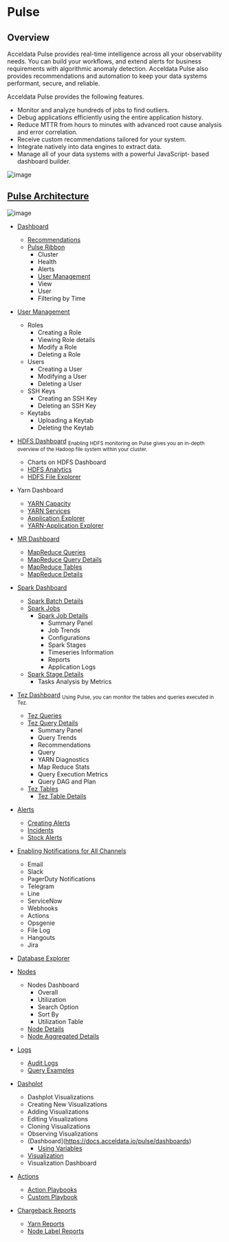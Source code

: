 # Pulse

## Overview
Acceldata Pulse provides real-time intelligence across all your observability needs. You can build your workflows, and extend alerts for business requirements with algorithmic anomaly detection. Acceldata Pulse also provides recommendations and automation to keep your data systems performant, secure, and reliable.

Acceldata Pulse provides the following features.

- Monitor and analyze hundreds of jobs to find outliers.
- Debug applications efficiently using the entire application history.
- Reduce MTTR from hours to minutes with advanced root cause analysis and error correlation.
- Receive custom recommendations tailored for your system.
- Integrate natively into data engines to extract data.
- Manage all of your data systems with a powerful JavaScript- based dashboard builder.

![image](https://user-images.githubusercontent.com/28974904/229293219-59d9d58d-19da-44de-9b3e-08eb38b984e8.png)

## [Pulse Architecture](https://docs.acceldata.io/pulse/architecture)

![image](https://user-images.githubusercontent.com/28974904/229293849-33a9e7a2-6bce-4f2e-b549-7790e8770ada.png)


* [Dashboard](https://docs.acceldata.io/pulse/dashboard)
  - [Recommendations](https://docs.acceldata.io/pulse/dashboard#recommendations)
  - [Pulse Ribbon](https://docs.acceldata.io/pulse/dashboard#pulse-ribbon)
     - Cluster
     - Health
     - Alerts
     - [User Management](https://docs.acceldata.io/pulse/user-management#overview)
     - View
     - User
     - Filtering by Time
* [User Management](https://docs.acceldata.io/pulse/user-management#overview)
  - Roles
    - Creating a Role
    - Viewing Role details
    - Modify a Role
    - Deleting a Role
  - Users
    - Creating a User 
    - Modifying a User
    - Deleting a User
  - SSH Keys
    - Creating an SSH Key
    - Deleting an SSH Key
  - Keytabs
    - Uploading a Keytab
    - Deleting the Keytab

* [HDFS Dashboard](https://docs.acceldata.io/pulse/hdfs-dashboard)
<sub>Enabling HDFS monitoring on Pulse gives you an in-depth overview of the Hadoop file system within your cluster.</sub>
  - Charts on HDFS Dashboard
  - [HDFS Analytics](https://docs.acceldata.io/pulse/hdfs-analytics)
  - [HDFS File Explorer](https://docs.acceldata.io/pulse/hdfs-file-explorer)

* Yarn Dashboard
  - [YARN Capacity](https://docs.acceldata.io/pulse/yarn-capacity)
  - [YARN Services](https://docs.acceldata.io/pulse/services)
  - [Application Explorer](https://docs.acceldata.io/pulse/application-explorer)
  - [YARN-Application Explorer](https://docs.acceldata.io/pulse/yarn-application-explorer)

* [MR Dashboard](https://docs.acceldata.io/pulse/mrdashboard)
  - [MapReduce Queries](https://docs.acceldata.io/pulse/mapreduce-queries)
  - [MapReduce Query Details](https://docs.acceldata.io/pulse/mapreduce-query-details)
  - [MapReduce Tables](https://docs.acceldata.io/pulse/mapreduce-tables)
  - [MapReduce Details](https://docs.acceldata.io/pulse/mapreduce-details)

* [Spark Dashboard](https://docs.acceldata.io/pulse/spark-dashboard)
  - [Spark Batch Details](https://docs.acceldata.io/pulse/spark-batch-details)
  - [Spark Jobs](https://docs.acceldata.io/pulse/spark-jobs)
    - [Spark Job Details](https://docs.acceldata.io/pulse/spark-job-details)
       - Summary Panel
       - Job Trends
       - Configurations
       - Spark Stages
       - Timeseries Information
       - Reports
       - Application Logs
  - [Spark Stage Details](https://docs.acceldata.io/pulse/spark-stage-details)
     - Tasks Analysis by Metrics

* [Tez Dashboard](https://docs.acceldata.io/pulse/tez-dashboard)
<sub>Using Pulse, you can monitor the tables and queries executed in Tez. </sub>
  - [Tez Queries](https://docs.acceldata.io/pulse/tez-queries)
  - [Tez Query Details](https://docs.acceldata.io/pulse/tez-query-details)
    - Summary Panel
    - Query Trends
    - Recommendations
    - Query
    - YARN Diagnostics
    - Map Reduce Stats
    - Query Execution Metrics
    - Query DAG and Plan
  - [Tez Tables](https://docs.acceldata.io/pulse/tez-tables)
     - [Tez Table Details](https://docs.acceldata.io/pulse/tez-table-details)

* [Alerts](https://docs.acceldata.io/pulse/alerts)
  - [Creating Alerts](https://docs.acceldata.io/pulse/creating-an-alert)
  - [Incidents](https://docs.acceldata.io/pulse/incidents)
  - [Stock Alerts](https://docs.acceldata.io/pulse/stock-alerts)

* [Enabling Notifications for All Channels](https://docs.acceldata.io/pulse/enabling-notifications-for-all-channels)
  - Email
  - Slack
  - PagerDuty Notifications
  - Telegram
  - Line
  - ServiceNow
  - Webhooks
  - Actions
  - Opsgenie
  - File Log
  - Hangouts
  - Jira

* [Database Explorer](https://docs.acceldata.io/pulse/database-explorer)

* [Nodes](https://docs.acceldata.io/pulse/nodes-dashboard)
  - Nodes Dashboard
    - Overall
    - Utilization
    - Search Option
    - Sort By
    - Utilization Table
  - [Node Details](https://docs.acceldata.io/pulse/node-details)
  - [Node Aggregated Details](https://docs.acceldata.io/pulse/node-aggregated-details)

* [Logs](https://docs.acceldata.io/pulse/application-logs)
  - [Audit Logs](https://docs.acceldata.io/pulse/audit-logs)
  - [Query Examples](https://docs.acceldata.io/pulse/query-examples)

* [Dashplot](https://docs.acceldata.io/pulse/dashplot)
  - Dashplot Visualizations
  - Creating New Visualizations
  - Adding Visualizations
  - Editing Visualizations
  - Cloning Visualizations
  - Observing Visualizations
  - (Dashboard](https://docs.acceldata.io/pulse/dashboards)
     - [Using Variables](https://docs.acceldata.io/pulse/using-variables)
  - [Visualization](https://docs.acceldata.io/pulse/visualization)
  - Visualization Dashboard

* [Actions](https://docs.acceldata.io/pulse/actions)
  - [Action Playbooks](https://docs.acceldata.io/pulse/action-playbooks)
  - [Custom Playbook](https://docs.acceldata.io/pulse/custom-playbook)

* [Chargeback Reports](https://docs.acceldata.io/pulse/chargeback-reports)
  - [Yarn Reports](https://docs.acceldata.io/pulse/yarn-reports)
  - [Node Label Reports](https://docs.acceldata.io/pulse/node-label-reports)
